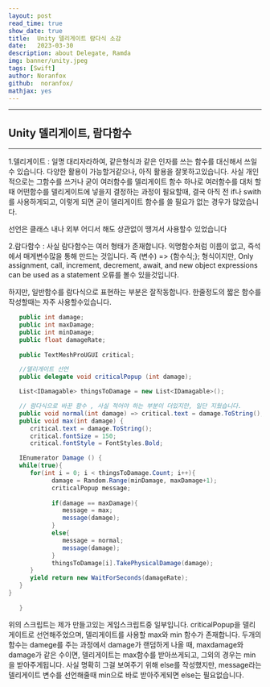 ```yaml
---
layout: post
read_time: true
show_date: true
title:  Unity 델리게이트 람다식 소감
date:   2023-03-30
description: about Delegate, Ramda
img: banner/unity.jpeg
tags: [Swift]
author: Noranfox
github:  noranfox/
mathjax: yes
---
```


---
## Unity 델리게이트, 람다함수
---


1.델리게이트 : 일명 대리자라하여, 같은형식과 같은 인자를 쓰는 함수를 대신해서 쓰일수 있습니다. 다양한 활용이 가능할거같으나, 아직 활용을 잘못하고있습니다. 
사실 개인적으로는 그함수를 쓰거나 굳이 여러함수를 델리게이트 함수 하나로 여러함수를 대처 할 때 어떤함수를 델리게이트에 넣을지 결정하는 과정이 필요할때, 결국 아직 전 if나 swith를 사용하게되고, 이렇게 되면 굳이 델리게이트 함수를 쓸 필요가 없는 경우가 많았습니다.

선언은 클래스 내나 외부 어디서 해도 상관없이 땡겨서 사용할수 있었습니다

2.람다함수 : 사실 람다함수는 여러 형태가 존재합니다. 익명함수처럼 이름이 없고, 즉석에서 매게변수많을 통해 만드는 것입니다.  즉 (변수) => {함수식;}; 형식이지만,
Only assignment, call, increment, decrement, await, and new object expressions can be used as a statement 오류를 볼수 있을것입니다.

하지만, 일반함수를 람다식으로 표현하는 부분은 잘작동합니다. 한줄정도의 짧은 함수를 작성할때는 자주 사용할수있습니다.

```c#
   public int damage;
   public int maxDamage;
   public int minDamage;
   public float damageRate;
   
   public TextMeshProUGUI critical;

   //델리게이트 선언
   public delegate void criticalPopup (int damage);

   List<IDamagable> thingsToDamage = new List<IDamagable>(); 

   // 람다식으로 바꾼 함수 , 사실 적어야 하는 부분이 더있지만, 일단 지웠습니다. 
   public void normal(int damage) => critical.text = damage.ToString(); 
   public void max(int damage) {
      critical.text = damage.ToString();
      critical.fontSize = 150;
      critical.fontStyle = FontStyles.Bold;

   IEnumerator Damage () {
   while(true){
      for(int i = 0; i < thingsToDamage.Count; i++){
            damage = Random.Range(minDamage, maxDamage+1);
            criticalPopup message;
            
            if(damage == maxDamage){
               message = max;
               message(damage);
            }
            else{
               message = normal;
               message(damage);
            }
            thingsToDamage[i].TakePhysicalDamage(damage);      
      }
      yield return new WaitForSeconds(damageRate);
   }
}
      
   }
```

위의 스크립트는 제가 만들고있는 게임스크립트중 일부입니다. criticalPopup을 델리게이트로 선언해주었으며, 델리게이트를 사용할 max와 min 함수가 존재합니다.
두개의 함수는 damege를 주는 과정에서 damage가 랜덤하게 나올 때, maxdamage와 damage가 같은 수이면, 델리게이트는 max함수를 받아쓰게되고,
그외의 경우는 min을 받아주게됩니다. 사실 명확히 그걸 보여주기 위해 else를 작성했지만, message라는 델리게이트 변수를 선언해줄때 min으로 바로 받아주게되면 else는 필요없습니다.
